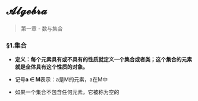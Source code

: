 # **𝓐𝓵𝓰𝓮𝓫𝓻𝓪**

> 第一章 - 数与集合

### §1.集合

- **定义：每个元素具有或不具有的性质就定义一个集合或者类；这个集合的元素就是全体具有这个性质的对象。**

- 记号**a ∈ M**表示：a是M的元素，a在M中
- 如果一个集合不包含任何元素，它被称为空的

